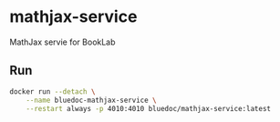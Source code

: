 # mathjax-service
MathJax servie for BookLab

## Run

```bash
docker run --detach \
    --name bluedoc-mathjax-service \
    --restart always -p 4010:4010 bluedoc/mathjax-service:latest

```